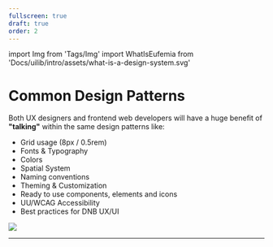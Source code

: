 ```yaml
---
fullscreen: true
draft: true
order: 2
---
```


import Img from 'Tags/Img'
import WhatIsEufemia from 'Docs/uilib/intro/assets/what-is-a-design-system.svg'

<Intro>

# Common Design Patterns

Both UX designers and frontend web developers will have a huge benefit of **"talking"** within the same design patterns like:

- Grid usage (8px / 0.5rem)
- Fonts & Typography
- Colors
- Spatial System
- Naming conventions
- Theming & Customization
- Ready to use components, elements and icons
- UU/WCAG Accessibility
- Best practices for DNB UX/UI

<!-- <WhatIsEufemia /> -->
<Img src={WhatIsEufemia} caption="Illustration about What is Eufemia" className="blank" />

---

<IntroFooter href="/uilib/intro/03-accessibility" text="Next - Accessibility" />

</Intro>
